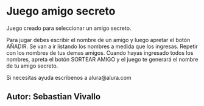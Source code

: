 <h1>Juego amigo secreto</h1>
<p>Juego creado para seleccionar un amigo secreto.</p>
  
  <p>Para jugar debes escribir el nombre de un amigo y luego apretar el botón AÑADIR. 
  Se van a ir listando los nombres a medida que los ingresas. Repetir con los nombres de tus demas amigos. 
    Cuando hayas ingresado todos los nombres, apreta el botón SORTEAR AMIGO y el juego te generará el nombre de tu amigo secreto.</p>

<p>Si necesitas ayuda escribenos a alura@alura.com</p>

<h2>Autor: Sebastian Vivallo</h2>

